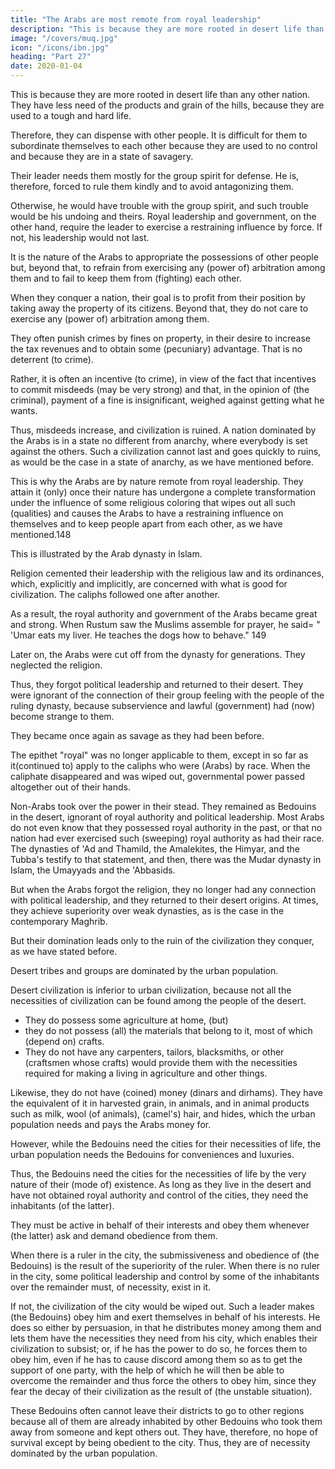 ```yaml
---
title: "The Arabs are most remote from royal leadership"
description: "This is because they are more rooted in desert life than any other nation"
image: "/covers/muq.jpg"
icon: "/icons/ibn.jpg"
heading: "Part 27"
date: 2020-01-04
---
```



<!-- ## 27. The Arabs are of all nations the one most remote from royal leadership -->

This is because they are more rooted in desert life than any other nation. They have less need of the products and grain of the hills, because they are used to a tough and hard life. 

Therefore, they can dispense with other people. It is difficult for them to subordinate themselves to each other because they are used to no control and because they are in a state of savagery. 

Their leader needs them mostly for the group spirit <!-- that is necessary --> for <!-- purposes of --> defense. He is, therefore, forced to rule them kindly and to avoid antagonizing them. 

Otherwise, he would have trouble with the group spirit, and such trouble would be his undoing and theirs. Royal leadership and government, on the other hand, require the leader to exercise a restraining influence by force. If not, his leadership would not last.

It is the nature of the Arabs to appropriate the possessions of other people but, beyond that, to refrain from exercising any (power of) arbitration among them and to fail to keep them from (fighting) each other.

When they conquer a nation, their goal is to profit from their position by taking away the property of its citizens. Beyond that, they do not care to exercise any (power of) arbitration among them. 

They often punish crimes by fines on property, in their desire to increase the tax revenues and to obtain some (pecuniary) advantage. That is no deterrent (to crime).

Rather, it is often an incentive (to crime), in view of the fact that incentives to commit misdeeds (may be very strong) and that, in the opinion of (the criminal), payment of a fine is insignificant, weighed against getting what he wants. 

Thus, misdeeds increase, and civilization is ruined. A nation dominated by the Arabs is in a state no different from anarchy, where everybody is set against the others. Such a civilization cannot last and goes quickly to ruins, as would be the
case in a state of anarchy, as we have mentioned before.

This is why the Arabs are by nature remote from royal leadership. They attain it (only) once their nature has undergone a complete transformation under the influence of some religious coloring that wipes out all such (qualities) and causes the Arabs to have a restraining influence on themselves and to keep people apart from each other, as we have mentioned.148

This is illustrated by the Arab dynasty in Islam. 

Religion cemented their leadership with the religious law and its ordinances, which, explicitly and implicitly, are concerned with what is good for civilization. The caliphs followed one after another. 

As a result, the royal authority and government of the Arabs became great and strong. When Rustum saw the Muslims assemble for prayer, he said= " 'Umar eats my liver. He teaches the dogs how to behave." 149


Later on, the Arabs were cut off from the dynasty for generations. They neglected the religion. 

Thus, they forgot political leadership and returned to their desert. They were ignorant of the connection of their group feeling with the people of the ruling dynasty, because subservience and lawful (government) had (now) become strange to them. 

They became once again as savage as they had been before. 

The epithet "royal" was no longer applicable to them, except in so far as it(continued to) apply to the caliphs who were (Arabs) by race. When the caliphate disappeared and was wiped out, governmental power passed altogether out of their hands. 

Non-Arabs took over the power in their stead. They remained as Bedouins in the desert, ignorant of royal authority and political leadership. Most Arabs do not even know that they possessed royal authority in the past, or that no nation had ever exercised such (sweeping) royal authority as had their race. The dynasties of 'Ad and Thamild, the Amalekites, the Himyar, and the Tubba's testify to that statement, and then, there was the Mudar dynasty in Islam, the Umayyads and the 'Abbasids.

But when the Arabs forgot the religion, they no longer had any connection with political leadership, and they returned to their desert origins. At times, they achieve superiority over weak dynasties, as is the case in the contemporary Maghrib. 

But their domination leads only to the ruin of the civilization they conquer, as we have stated before.


Desert tribes and groups are dominated by the urban population.

Desert civilization is inferior to urban civilization, because not all the necessities of civilization can be found among the people of the desert. 
- They do possess some agriculture at home, (but)
- they do not possess (all) the materials that belong to it, most of which (depend on)
crafts. 
- They do not have any carpenters, tailors, blacksmiths, or other (craftsmen whose crafts) would provide them with the necessities required for making a living in agriculture and other things.

Likewise, they do not have (coined) money (dinars and dirhams). They have the equivalent of it in harvested grain, in animals, and in animal products such as milk, wool (of animals), (camel's) hair, and hides, which the urban population needs and pays the Arabs money for. 

However, while the Bedouins need the cities for their necessities of life, the urban population needs the Bedouins for conveniences and luxuries. 

Thus, the Bedouins need the cities for the necessities of life by the very nature of their (mode of) existence. As long as they live in the desert and have not obtained royal authority and control of the cities, they need the inhabitants (of the latter). 

They must be active in behalf of their interests and obey them whenever (the latter) ask and demand obedience from them.

When there is a ruler in the city, the submissiveness and obedience of (the Bedouins) is the result of the superiority of the ruler. When there is no ruler in the city, some political leadership and control by some of the inhabitants over the remainder must, of necessity, exist in it. 

If not, the civilization of the city would be wiped out. Such a leader makes (the Bedouins) obey him and exert themselves in behalf of his interests. He does so either by persuasion, in that he distributes money among them and lets them have the necessities they need from his city, which enables their civilization to subsist; or, if he has the power to do so, he forces them to obey him, even if he has to cause discord among them so as to get the support of one party, with the help of which he will then be able to overcome the remainder and thus force the others to obey him, since they fear the decay of their civilization as the result of (the unstable situation). 

These Bedouins often cannot leave their districts to go to other regions because all of them are already inhabited by other Bedouins who took them away from someone and kept others out. They have, therefore, no hope of survival except by being obedient to the city. Thus, they are of necessity dominated by the urban population.